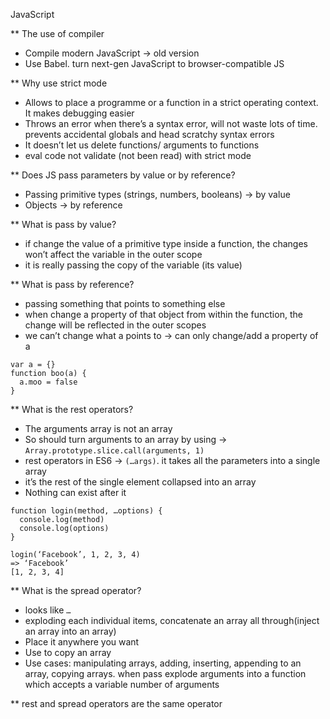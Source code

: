 JavaScript

** The use of compiler
- Compile modern JavaScript -> old version
- Use Babel. turn next-gen JavaScript to browser-compatible JS

** Why use strict mode
- Allows to place a programme or a function in a strict operating context. It makes debugging easier
- Throws an error when there’s a syntax error, will not waste lots of time. prevents accidental globals and head scratchy syntax errors
- It doesn’t let us delete functions/ arguments to functions
- eval code not validate (not been read) with strict mode

** Does JS pass parameters by value or by reference?
- Passing primitive types (strings, numbers, booleans) -> by value
- Objects -> by reference

** What is pass by value?
- if change the value of a primitive type inside a function, the changes won’t affect the variable in the outer scope
- it is really passing the copy of the variable (its value)

** What is pass by reference?
- passing something that points to something else
- when change a property of that object from within the function, the change will be reflected in the outer scopes
- we can’t change what a points to -> can only change/add a property of a
```
var a = {}
function boo(a) {
  a.moo = false
}
```

** What is the rest operators?
- The arguments array is not an array
- So should turn arguments to an array by using ->
`Array.prototype.slice.call(arguments, 1) `
- rest operators in ES6 -> `(…args)`. it takes all the parameters into a single array
- it’s the rest of the single element collapsed into an array
- Nothing can exist after it
```
function login(method, …options) {
  console.log(method)
  console.log(options)
}

login(‘Facebook’, 1, 2, 3, 4)
=> ‘Facebook’
[1, 2, 3, 4]
```

** What is the spread operator?
- looks like `…`
- exploding each individual items, concatenate an array all through(inject an array into an array)
- Place it anywhere you want
- Use to copy an array
- Use cases: manipulating arrays, adding, inserting, appending to an array, copying arrays. when pass explode arguments into a function which accepts a variable number of arguments

** rest and spread operators are the same operator
